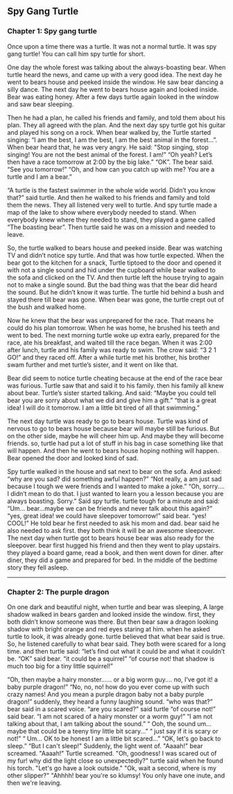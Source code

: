 ## Spy Gang Turtle

### Chapter 1: Spy gang turtle 
Once upon a time there was a turtle. It was not a normal turtle. It was spy gang turtle! You can call him spy turtle for short. 

One day the whole forest was talking about the always-boasting bear. When turtle heard the news, and came up with a very good idea. The next day he went to bears house and peeked inside the window. He saw bear dancing a silly dance. The next day he went to bears house again and looked inside. Bear was eating honey. After a few days turtle again looked in the window and saw bear sleeping.

Then he had a plan, he called his friends and family, and told them about his plan. They all agreed with the plan. And the next day spy turtle got his guitar and played his song on a rock. When bear walked by, the Turtle started singing: “I am the best, I am the best, I am the best animal in the forest...”. When bear heard that, he was very angry. He said: "Stop singing, stop singing! You are not the best animal of the forest. I am!”  “Oh yeah? Let’s then have a race tomorrow at 2:00 by the big lake.” “OK”. The bear said. “See you tomorrow!”  “Oh, and how can you catch up with me? You are a turtle and I am a bear.” 

“A turtle is the fastest swimmer in the whole wide world. Didn’t you know that?” said turtle. And then he walked to his friends and family and told them the news. They all listened very well to turtle. And spy turtle made a map of the lake to show where everybody needed to stand. When everybody knew where they needed to stand, they played a game called “The boasting bear”. Then turtle said he was on a mission and needed to leave.

So, the turtle walked to bears house and peeked inside. Bear was watching TV and didn’t notice spy turtle. And that was how turtle expected. When the bear got to the kitchen for a snack, Turtle tiptoed to the door and opened it with not a single sound and hid under the cupboard while bear walked to the sofa and clicked on the TV. And then turtle left the house trying to again not to make a single sound. But the bad thing was that the bear did heard the sound. But he didn’t know it was turtle. The turtle hid behind a bush and stayed there till bear was gone. When bear was gone, the turtle crept out of the bush and walked home.

 Now he knew that the bear was unprepared for the race. That means he could do his plan tomorrow. When he was home, he brushed his teeth and went to bed. The next morning turtle woke up extra early, prepared for the race, ate his breakfast, and waited till the race began. When it was 2:00 after lunch, turtle and his family was ready to swim. The crow said: “3 2 1 GO!” and they raced off. After a while turtle met his brother, his brother swam further and met turtle’s sister, and it went on like that.
 
 Bear did seem to notice turtle cheating because at the end of the race bear was furious. Turtle saw that and said it to his family. then his family all knew about bear.
 Turtle’s sister started talking. And said: “Maybe you could tell bear you are sorry about what we did and give him a gift.”  “that is a great idea! I will do it tomorrow. I am a little bit tired of all that swimming.”
 
The next day turtle was ready to go to bears house. Turtle was kind of nervous to go to bears house because bear will maybe still be furious. But on the other side, maybe he will cheer him up. And maybe they will become friends. so, turtle had put a lot of stuff in his bag in case something like that will happen. And then he went to bears house hoping nothing will happen. Bear opened the door and looked kind of sad.

Spy turtle walked in the house and sat next to bear on the sofa. And asked: “why are you sad? did something awful happen?” “Not really, a am just sad because I tough we were friends and I wanted to make a joke.”  “Oh, sorry.... I didn’t mean to do that. I just wanted to learn you a lesson because you are always boasting. Sorry.” Said spy turtle. turtle tough for a minute and said: “Um... bear...maybe we can be friends and never talk about this again?”  “yes, great idea! we could have sleepover tomorrow!” said bear. “yes! COOL!” He told bear he first needed to ask his mom and dad. bear said he also needed to ask first. they both think it will be an awesome sleepover. The next day when turtle got to bears house bear was also ready for the sleepover. bear first hugged his friend and then they went to play upstairs. they played a board game, read a book, and then went down for diner. after diner, they did a game and prepared for bed. In the middle of the bedtime story they fell asleep.


---

### Chapter 2: The purple dragon 
On one dark and beautiful night, when turtle and bear was sleeping, A large shadow walked in bears garden and looked inside the window. first, they both didn’t know someone was there. But then bear saw a dragon looking shadow with bright orange and red eyes staring at him. when he asked turtle to look, it was already gone. turtle believed that what bear said is true. So, he listened carefully to what bear said. They both were scared for a long time. and then turtle said: “let’s find out what it could be and what it couldn’t be. “OK” said bear. “it could be a squirrel” “of course not! that shadow is much too big for a tiny little squirrel!” 

“Oh, then maybe a hairy monster...... or a big worm guy.... no, I’ve got it! a baby purple dragon!”  “No, no, no! how do you ever come up with such crazy names!  And you mean a purple dragon baby not a baby purple dragon!” suddenly, they heard a funny laughing sound. “who was that?” bear said in a scared voice. “are you scared?” said turtle “of course not!” said bear. “I am not scared of a hairy monster or a worm guy!” “I am not talking about that, I am talking about the sound.” “ Ooh, the sound um... maybe that could be a teeny tiny little bit scary...” “ just say if it is scary or not!” “ Um... OK to be honest I am a little bit scared...” “OK, let's go back to sleep.” “But I can't sleep!"   Suddenly, the light went of. "Aaaah!" bear screamed. "Aaaah!" Turtle screamed. "Oh, goodness! I was scared out of my fur! why did the light close so unexpectedly?" turtle said when he found his torch. "Let's go have a look outside." "Ok, wait a second, where is my other slipper?" "Ahhhh! bear you're so klumsy! You only have one inute, and then we're leaving.          



